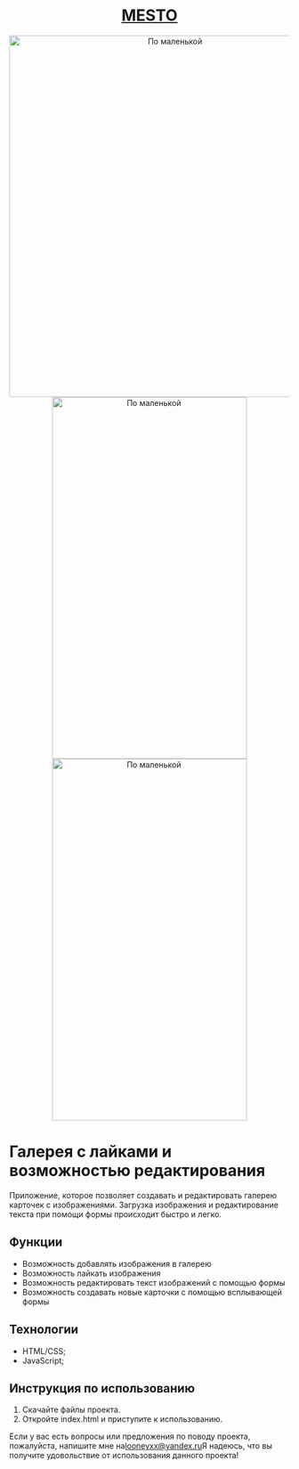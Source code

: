 <h1  align="center"><a href="https://looneyxx.github.io/MESTO-PROJECT/)">MESTO</a></h1>
<p float="left">
<p align="center">
<img   width="580px" height="650px" alt="По маленькой" src="https://i.ibb.co/yS1YfD9/main-illustration.png">
<img   width="350px" height="650px" alt="По маленькой" src="https://i.ibb.co/7kWnjG2/image-2.png">
<img   width="350px" height="650px" alt="По маленькой" src="https://i.ibb.co/frH6fgF/MOBILE-EDIT-FORM.png">
</p>







  # Галерея с лайками и возможностью редактирования
  
  Приложение, которое позволяет создавать и редактировать галерею карточек с изображениями. Загрузка изображения и редактирование текста при помощи формы происходит быстро и легко.
  
  ## Функции
  * Возможность добавлять изображения в галерею
  * Возможность лайкать изображения
  * Возможность редактировать текст изображений с помощью формы
  * Возможность создавать новые карточки с помощью всплывающей формы
  
  ## Технологии

  * HTML/CSS;
  * JavaScript;
  
  ## Инструкция по использованию
  1. Скачайте файлы проекта.
  2. Откройте index.html и приступите к использованию.
  
  Если у вас есть вопросы или предложения по поводу проекта, пожалуйста, напишите мне на<looneyxx@yandex.ru>Я надеюсь, что вы получите удовольствие от использования данного проекта!
